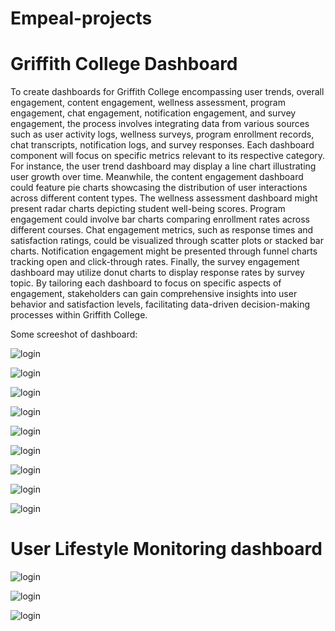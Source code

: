 # Empeal-projects

# Griffith College Dashboard
To create dashboards for Griffith College encompassing user trends, overall engagement, content engagement, wellness assessment, program engagement, chat engagement, notification engagement, and survey engagement, the process involves integrating data from various sources such as user activity logs, wellness surveys, program enrollment records, chat transcripts, notification logs, and survey responses. Each dashboard component will focus on specific metrics relevant to its respective category. For instance, the user trend dashboard may display a line chart illustrating user growth over time. Meanwhile, the content engagement dashboard could feature pie charts showcasing the distribution of user interactions across different content types. The wellness assessment dashboard might present radar charts depicting student well-being scores. Program engagement could involve bar charts comparing enrollment rates across different courses. Chat engagement metrics, such as response times and satisfaction ratings, could be visualized through scatter plots or stacked bar charts. Notification engagement might be presented through funnel charts tracking open and click-through rates. Finally, the survey engagement dashboard may utilize donut charts to display response rates by survey topic. By tailoring each dashboard to focus on specific aspects of engagement, stakeholders can gain comprehensive insights into user behavior and satisfaction levels, facilitating data-driven decision-making processes within Griffith College.


Some screeshot of dashboard:

![login](https://github.com/addyarishabh/Empeal-projects/blob/7894fe547baa83702386d89c0d77014d5f48e1df/gc1.png?raw=true)


![login](https://github.com/addyarishabh/Empeal-projects/blob/main/gc2.png?raw=true)

![login](https://github.com/addyarishabh/Empeal-projects/blob/main/gc3.png?raw=true)

![login](https://github.com/addyarishabh/Empeal-projects/blob/main/gc4.png?raw=true)

![login](https://github.com/addyarishabh/Empeal-projects/blob/main/gc5.png?raw=true)

![login](https://github.com/addyarishabh/Empeal-projects/blob/main/gc6.png?raw=true)

![login](https://github.com/addyarishabh/Empeal-projects/blob/main/gc7.png?raw=true)

![login](https://github.com/addyarishabh/Empeal-projects/blob/main/gc8.png?raw=true)

![login](https://github.com/addyarishabh/Empeal-projects/blob/main/gc9.png?raw=true)



# User Lifestyle Monitoring dashboard

![login](https://github.com/addyarishabh/Empeal-projects/blob/main/dia1.png?raw=ture)

![login](https://github.com/addyarishabh/Empeal-projects/blob/main/dia2.png)

![login](https://github.com/addyarishabh/Empeal-projects/blob/main/dia3.png)
